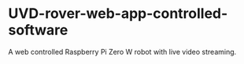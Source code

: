 # UVD-rover-web-app-controlled-software


A web controlled Raspberry Pi Zero W robot with live video streaming.

